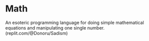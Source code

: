 # Math
An esoteric programming language for doing simple mathematical equations and manipulating one single number. (replit.com/@Donoru/Sadism)
